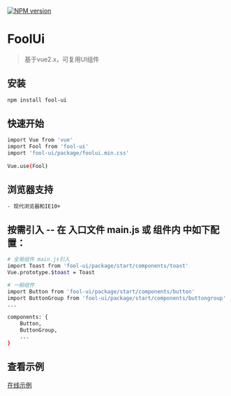 [![NPM version](https://img.shields.io/npm/v/fool-ui.svg)](https://www.npmjs.com/package/fool-ui)

# FoolUi

> 基于vue2.x，可复用UI组件

## 安装

``` bash
npm install fool-ui
```
## 快速开始
``` bash
import Vue from 'vue'
import Fool from 'fool-ui'
import 'fool-ui/package/foolui.min.css'  
 
Vue.use(Fool)
```
## 浏览器支持
``` bash
- 现代浏览器和IE10+
```

## 按需引入 -- 在 入口文件 main.js 或 组件内 中如下配置：

``` bash
# 全局组件 main.js引入
import Toast from 'fool-ui/package/start/components/toast'
Vue.prototype.$toast = Toast

# 一般组件
import Button from 'fool-ui/package/start/components/button'
import ButtonGroup from 'fool-ui/package/start/components/buttongroup'
...

components: {
    Button,
    ButtonGroup,
    ...
}
``` 
## 查看示例  

[在线示例](https://jolypan.github.io/FoolUi/dist/#/) 
